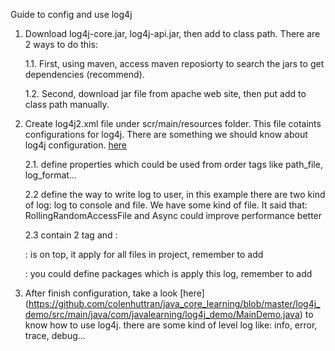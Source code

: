 Guide to config and use log4j

1. Download log4j-core.jar, log4j-api.jar, then add to class path. There are 2 ways to do this:

   1.1. First, using maven, access maven reposiorty to search the jars to get dependencies (recommend).
   
   1.2. Second, download jar file from apache web site, then put add to class path manually.
  
2. Create log4j2.xml file under scr/main/resources folder. This file cotaints configurations for log4j.
There are something we should know about log4j configuration. [here](https://github.com/colenhuttran/java_core_learning/tree/master/log4j_demo/src/main/resources)

   2.1. <Properties> define properties which could be used from order tags like path_file, log_format...
   
   2.2 <Appenders> define the way to write log to user, in this example there are two kind of log: log to console and file. We have some kind of file.
   It said that: RollingRandomAccessFile and Async could improve performance better
   
   2.3 <Loggers> contain 2 tag <Logger> and <Root>:
   
   <Root>: is on top, it apply for all files in project, remember to add <AppenderRef name="refer_to_appender_you_want_to_write_log">
   
   <Logger>: you could define packages which is apply this log, remember to add <AppenderRef name="refer_to_appender_you_want_to_write_log">
   
3. After finish configuration, take a look [here] (https://github.com/colenhuttran/java_core_learning/blob/master/log4j_demo/src/main/java/com/javalearning/log4j_demo/MainDemo.java)
to know how to use log4j. there are some kind of level log like: info, error, trace, debug...
